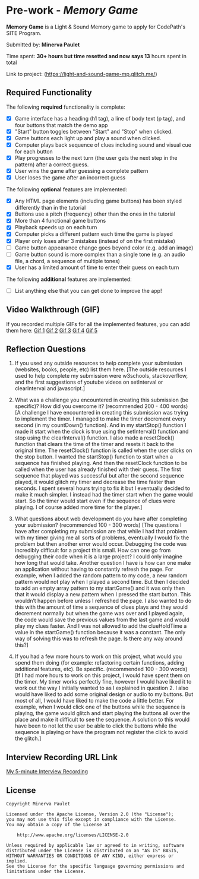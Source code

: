# Pre-work - *Memory Game*

**Memory Game** is a Light & Sound Memory game to apply for CodePath's SITE Program. 

Submitted by: **Minerva Paulet**

Time spent: **30+ hours but time resetted and now says 13** hours spent in total

Link to project: (https://light-and-sound-game-mp.glitch.me/)

## Required Functionality

The following **required** functionality is complete:

* [x] Game interface has a heading (h1 tag), a line of body text (p tag), and four buttons that match the demo app
* [x] "Start" button toggles between "Start" and "Stop" when clicked. 
* [x] Game buttons each light up and play a sound when clicked. 
* [x] Computer plays back sequence of clues including sound and visual cue for each button
* [x] Play progresses to the next turn (the user gets the next step in the pattern) after a correct guess. 
* [x] User wins the game after guessing a complete pattern
* [x] User loses the game after an incorrect guess

The following **optional** features are implemented:

* [x] Any HTML page elements (including game buttons) has been styled differently than in the tutorial
* [x] Buttons use a pitch (frequency) other than the ones in the tutorial
* [x] More than 4 functional game buttons
* [x] Playback speeds up on each turn
* [x] Computer picks a different pattern each time the game is played
* [x] Player only loses after 3 mistakes (instead of on the first mistake)
* [ ] Game button appearance change goes beyond color (e.g. add an image)
* [ ] Game button sound is more complex than a single tone (e.g. an audio file, a chord, a sequence of multiple tones)
* [x] User has a limited amount of time to enter their guess on each turn

The following **additional** features are implemented:

- [ ] List anything else that you can get done to improve the app!

## Video Walkthrough (GIF)

If you recorded multiple GIFs for all the implemented features, you can add them here:
[Gif 1](https://recordit.co/hJjzf64OJX)
[Gif 2](https://recordit.co/MmzSj928pU)
[Gif 3](https://recordit.co/uxcaiehuLG)
[Gif 4](https://recordit.co/aP6TpaPTcz)
[Gif 5](https://recordit.co/BngoYQ7yfm)

## Reflection Questions
1. If you used any outside resources to help complete your submission (websites, books, people, etc) list them here. 
[The outside resources I used to help complete my submission were w3schools, stackoverflow, and the first suggestions of youtube videos on setInterval or clearInterval and javascript.]

2. What was a challenge you encountered in creating this submission (be specific)? How did you overcome it? (recommended 200 - 400 words) 
[A challenge I have encountered in creating this submission was trying to implement the timer. I managed to make the timer decrement every second (in my countDown() function). 
And in my startStop() function I made it start when the clock is true using the setInterval() function and stop using the clearInterval() function. I also made a resetClock() function
that clears the time of the timer and resets it back to the original time. The resetClock() function is called when the user clicks on the stop button. I wanted the startStop() function 
to start when a sequence has finished playing. And then the resetClock function to be called when the user has already finished with their guess. 
The first sequence that played was successful but after the second sequence played, it would glitch my timer and decrease the time faster than seconds. 
I spent several hours trying to fix it but I eventually decided to make it much simpler. I instead had the timer start when the game would start. 
So the timer would start even if the sequence of clues were playing. I of course added more time for the player.]

3. What questions about web development do you have after completing your submission? (recommended 100 - 300 words) 
[The questions I have after completing my submission are that while I had that problem with my timer giving me all sorts of problems, eventually I would fix the problem but then another error would occur. 
Debugging the code was incredibly difficult for a project this small. How can one go from debugging their code when it is a large project? I could only imagine how long that would take. 
Another question I have is how can one make an application without having to constantly refresh the page. For example, when I added the random pattern to my code, a new random pattern would not play when 
I played a second time. But then I decided to add an empty array pattern to my startGame() and it was only then that it would display a new pattern when I pressed the start button. This wouldn’t happen before unless 
I refreshed the page. I also wanted to do this with the amount of time a sequence of clues plays and they would decrement normally but when the game was over and I played again, the code would save the previous values 
from the last game and would play my clues faster. And I was not allowed to add the clueHoldTime a value in the startGame() function because it was a constant. The only way of solving this was to refresh the page. 
Is there any way around this?]

4. If you had a few more hours to work on this project, what would you spend them doing (for example: refactoring certain functions, adding additional features, etc). Be specific. (recommended 100 - 300 words) 
[If I had more hours to work on this project, I would have spent them on the timer. My timer works perfectly fine, however I would have liked it to work out the way I initially wanted to as I explained in question 2. 
I also would have liked to add some original design or audio to my buttons. But most of all, I would have liked to make the code a little better. For example, when I would click one of the buttons while the sequence is playing, 
the game would glitch and start playing the buttons all over the place and make it difficult to see the sequence. A solution to this would have been to not let the user be able to click the buttons while the sequence is playing 
or have the program not register the click to avoid the glitch.]



## Interview Recording URL Link

[My 5-minute Interview Recording](https://www.loom.com/share/9b5d52bd641749de9d79edcef3b79ca0)


## License

    Copyright Minerva Paulet

    Licensed under the Apache License, Version 2.0 (the "License");
    you may not use this file except in compliance with the License.
    You may obtain a copy of the License at

        http://www.apache.org/licenses/LICENSE-2.0

    Unless required by applicable law or agreed to in writing, software
    distributed under the License is distributed on an "AS IS" BASIS,
    WITHOUT WARRANTIES OR CONDITIONS OF ANY KIND, either express or implied.
    See the License for the specific language governing permissions and
    limitations under the License.